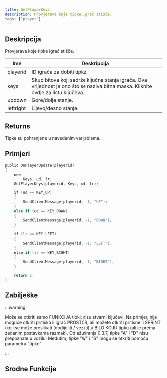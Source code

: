 ```yaml
---
title: GetPlayerKeys
description: Provjerava koje tipke igrač stišče.
tags: ["player"]
---
```


## Deskripcija

Provjerava koje tipke igrač stišče.

| Ime       | Deskripcija                                                                                                                       |
| --------- | --------------------------------------------------------------------------------------------------------------------------------- |
| playerid  | ID igrača za dobiti tipke.                                                                                                        |
| keys      | Skup bitova koji sadrže ključna stanja igrača. Ova vrijednost je ono što se naziva bitna maska. Kliknite ovdje za listu ključeva. |
| updown    | Gore/dolje stanje.                                                                                                                |
| leftright | Lijevo/desno stanje.                                                                                                              |

## Returns

Tipke su pohranjene u navedenim varijablama.

## Primjeri

```c
public OnPlayerUpdate(playerid)
{
    new
        Keys, ud, lr;
    GetPlayerKeys(playerid, Keys, ud, lr);

    if (ud == KEY_UP)
    {
        SendClientMessage(playerid, -1, "UP");
    }
    else if (ud == KEY_DOWN)
    {
        SendClientMessage(playerid, -1, "DOWN");
    }

    if (lr == KEY_LEFT)
    {
        SendClientMessage(playerid, -1, "LEFT");
    }
    else if (lr == KEY_RIGHT)
    {
        SendClientMessage(playerid, -1, "RIGHT");
    }

    return 1;
}
```

## Zabilješke

:::warning

Može se otkriti samo FUNKCIJA tipki; nisu stvarni ključevi. Na primjer, nije moguće otkriti pritiska li igrač PROSTOR, ali možete otkriti pritisne li SPRINT (koji se može preslikati (dodijeliti / vezati) u BILO KOJU tipku (ali je prema zadanim postavkama razmak). Od ažuriranja 0.3.7, tipke "A" i "D" nisu prepoznate u vozilu. Međutim, tipke "W" i "S" mogu se otkriti pomoću parametra "tipke".

:::

## Srodne Funkcije
